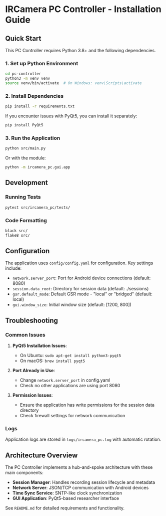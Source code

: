 # IRCamera PC Controller - Installation Guide

## Quick Start

This PC Controller requires Python 3.8+ and the following dependencies.

### 1. Set up Python Environment

```bash
cd pc-controller
python3 -m venv venv
source venv/bin/activate  # On Windows: venv\Scripts\activate
```

### 2. Install Dependencies

```bash
pip install -r requirements.txt
```

If you encounter issues with PyQt5, you can install it separately:

```bash
pip install PyQt5
```

### 3. Run the Application

```bash
python src/main.py
```

Or with the module:

```bash
python -m ircamera_pc.gui.app
```

## Development

### Running Tests

```bash
pytest src/ircamera_pc/tests/
```

### Code Formatting

```bash
black src/
flake8 src/
```

## Configuration

The application uses `config/config.yaml` for configuration. Key settings include:

- `network.server_port`: Port for Android device connections (default: 8080)
- `session.data_root`: Directory for session data (default: ./sessions)
- `gsr.default_mode`: Default GSR mode - "local" or "bridged" (default: local)
- `gui.window_size`: Initial window size (default: [1200, 800])

## Troubleshooting

### Common Issues

1. **PyQt5 Installation Issues**:
   - On Ubuntu: `sudo apt-get install python3-pyqt5`
   - On macOS: `brew install pyqt5`

2. **Port Already in Use**:
   - Change `network.server_port` in config.yaml
   - Check no other applications are using port 8080

3. **Permission Issues**:
   - Ensure the application has write permissions for the session data directory
   - Check firewall settings for network communication

### Logs

Application logs are stored in `logs/ircamera_pc.log` with automatic rotation.

## Architecture Overview

The PC Controller implements a hub-and-spoke architecture with these main components:

- **Session Manager**: Handles recording session lifecycle and metadata
- **Network Server**: JSON/TCP communication with Android devices
- **Time Sync Service**: SNTP-like clock synchronization
- **GUI Application**: PyQt5-based researcher interface

See `README.md` for detailed requirements and functionality.